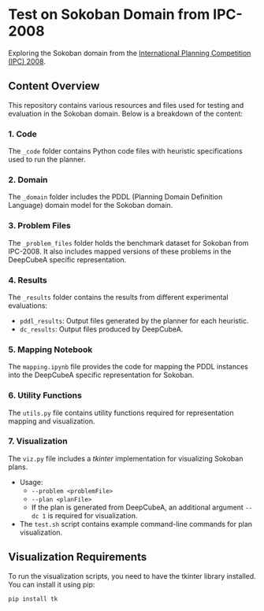 # Test on Sokoban Domain from IPC-2008

Exploring the Sokoban domain from the [International Planning Competition (IPC) 2008](https://github.com/potassco/pddl-instances/tree/master/ipc-2008/domains/sokoban-sequential-optimal-strips).

## Content Overview

This repository contains various resources and files used for testing and evaluation in the Sokoban domain. Below is a breakdown of the content:

### 1. Code
The `_code` folder contains Python code files with heuristic specifications used to run the planner.

### 2. Domain
The `_domain` folder includes the PDDL (Planning Domain Definition Language) domain model for the Sokoban domain.

### 3. Problem Files
The `_problem_files` folder holds the benchmark dataset for Sokoban from IPC-2008. It also includes mapped versions of these problems in the DeepCubeA specific representation.

### 4. Results
The `_results` folder contains the results from different experimental evaluations:
- `pddl_results`: Output files generated by the planner for each heuristic.
- `dc_results`: Output files produced by DeepCubeA.

### 5. Mapping Notebook
The `mapping.ipynb` file provides the code for mapping the PDDL instances into the DeepCubeA specific representation for Sokoban.

### 6. Utility Functions
The `utils.py` file contains utility functions required for representation mapping and visualization.

### 7. Visualization
The `viz.py` file includes a _tkinter_ implementation for visualizing Sokoban plans. 
- Usage: 
  - `--problem <problemFile>`
  - `--plan <planFile>`
  - If the plan is generated from DeepCubeA, an additional argument `--dc 1` is required for visualization.
- The `test.sh` script contains example command-line commands for plan visualization.

## Visualization Requirements

To run the visualization scripts, you need to have the tkinter library installed. You can install it using pip:

```bash
pip install tk
